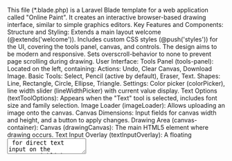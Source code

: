 This file (*.blade.php) is a Laravel Blade template for a web application called "Online Paint". It creates an interactive browser-based drawing interface, similar to simple graphics editors.
Key Features and Components:
Structure and Styling:
Extends a main layout welcome (@extends('welcome')).
Includes custom CSS styles (@push('styles')) for the UI, covering the tools panel, canvas, and controls. The design aims to be modern and responsive.
Sets overscroll-behavior to none to prevent page scrolling during drawing.
User Interface:
Tools Panel (tools-panel): Located on the left, containing:
Actions: Undo, Clear Canvas, Download Image.
Basic Tools: Select, Pencil (active by default), Eraser, Text.
Shapes: Line, Rectangle, Circle, Ellipse, Triangle.
Settings: Color picker (colorPicker), line width slider (lineWidthPicker) with current value display.
Text Options (textToolOptions): Appears when the "Text" tool is selected, includes font size and family selection.
Image Loader (imageLoader): Allows uploading an image onto the canvas.
Canvas Dimensions: Input fields for canvas width and height, and a button to apply changes.
Drawing Area (canvas-container):
Canvas (drawingCanvas): The main HTML5 <canvas> element where drawing occurs.
Text Input Overlay (textInputOverlay): A floating <textarea> for direct text input on the canvas.
Highlight Overlay (highlightOverlay): Displays a border around a selected object for moving.
Status Bar (status-bar): Displays the current state (e.g., "Ready", "Canvas cleared", active tool).
Functionality (JavaScript):
Canvas Initialization: Sets initial dimensions, background color, line styles.
Event Handling: Listens to mouse events (mousedown, mousemove, mouseup, mouseleave) and touch events (touchstart, touchmove, touchend) for drawing.
Tool Management: Switches between tools, updates their settings (color, line width, font).
Drawing Operations:
Pencil and Eraser: Freehand drawing.
Shapes: Dynamically draws lines, rectangles, circles, ellipses, triangles from mousedown to mouseup.
Text: Inputting and placing text on the canvas.
Images: Uploading, scaling (if larger than canvas), and placing images.
Undo Functionality (undoStack): Stores canvas states to allow undoing recent operations (up to MAX_UNDO_STATES).
Object Selection and Movement: After drawing a complex object (shape, text, image), it can be selected and moved.
Saving and Loading: Downloads the current canvas image as a PNG file.
Canvas Resizing: Allows changing canvas dimensions while preserving existing content.
Real-time Collaboration (Laravel Echo):
The script uses window.Echo to subscribe to a drawing-board channel.
Sends actions (sendBoardAction) to the server (via the paint.action route) with a CSRF token and socketId to prevent echoing its own actions.
Receives actions from other users and updates the canvas accordingly (drawing lines, shapes, text, clearing, undoing, resizing).
Technologies Used:
HTML5 (Canvas API)
CSS3
JavaScript (ES6+)
Laravel (Blade templating, Routing)
Laravel Echo (for WebSocket communication, likely with Pusher or Socket.io on the backend)
Font Awesome (for tool icons)
Overall Purpose:
The file provides a feature-rich client-side interface for a simple online image editor with real-time collaboration capabilities.
